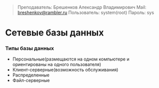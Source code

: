  > Преподаватель: Брешенков Александр Владимирович
 > Mail: breshenkov@rambler.ru
 > Пользователь: system(root)
 > Пароль: sys
 
 # Сетевые базы данных  

### Типы базы данных  

- Персональные(размещаются на одном компьютере и ориентированы на одного пользователя)
- Клиент-серверные(возможность обслуживания)
- Распределенные
- Файл-серверные
